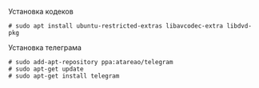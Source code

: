 Установка кодеков
```
# sudo apt install ubuntu-restricted-extras libavcodec-extra libdvd-pkg
```

Установка телеграма
```
# sudo add-apt-repository ppa:atareao/telegram
# sudo apt-get update
# sudo apt-get install telegram
```
